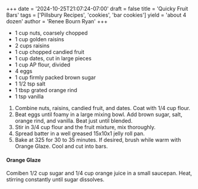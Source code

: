 +++
date = '2024-10-25T21:07:24-07:00'
draft = false
title = 'Quicky Fruit Bars'
tags = ['Pillsbury Recipes', 'cookies', 'bar cookies']
yield = 'about 4 dozen'
author = 'Renee Bourn Ryan'
+++

* 1 cup nuts, coarsely chopped
* 1 cup golden raisins
* 2 cups raisins
* 1 cup chopped candied fruit
* 1 cup dates, cut in large pieces
* 1 cup AP flour, divided
* 4 eggs
* 1 cup firmly packed brown sugar
* 1 1/2 tsp salt
* 1 tbsp grated orange rind
* 1 tsp vanilla

1. Combine nuts, raisins, candied fruit, and dates. Coat with 1/4 cup flour.
2. Beat eggs until foamy in a large mixing bowl. Add brown sugar, salt, orange rind, and vanilla. Beat just until blended.
3. Stir in 3/4 cup flour and the fruit mixture, mix thoroughly.
4. Spread batter in a well greased 15x10x1 jelly roll pan.
5. Bake at 325 for 30 to 35 minutes. If desired, brush while warm with Orange Glaze. Cool and cut into bars.

#### Orange Glaze
Comiben 1/2 cup sugar and 1/4 cup orange juice in a small saucepan. Heat, stirring constantly until sugar dissolves.